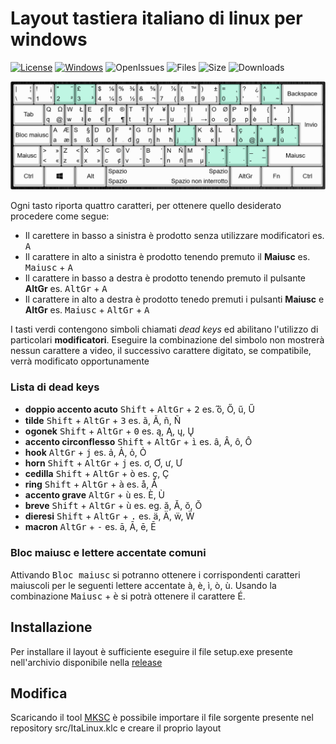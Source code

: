 # Layout tastiera italiano di linux per windows

[![License](https://img.shields.io/github/license/turcs85/kbd-ita-win)](https://github.com/turcs85/kbd-ita-win/blob/main/LICENSE)
[![Windows](https://svgshare.com/i/ZhY.svg)](https://github.com/turcs85/kbd-ita-win/issues)
![OpenIssues](https://img.shields.io/github/issues-raw/turcs85/kbd-ita-win)
![Files](https://img.shields.io/github/directory-file-count/turcs85/kbd-ita-win)
![Size](https://img.shields.io/github/repo-size/turcs85/kbd-ita-win)
![Downloads](https://img.shields.io/github/downloads/turcs85/kbd-ita-win/total)

![keyboard-layout](img/keyboard-layout.png)

Ogni tasto riporta quattro caratteri, per ottenere quello desiderato procedere come segue:

* Il carettere in basso a sinistra è prodotto senza utilizzare modificatori es. <kbd>A</kbd>
* Il carattere in alto a sinistra è prodotto tenendo premuto il **Maiusc** es. <kbd>Maiusc</kbd> + <kbd>A</kbd>
* Il carattere in basso a destra è prodotto tenendo premuto il pulsante **AltGr** es. <kbd>AltGr</kbd> + <kbd>A</kbd>
* Il carattere in alto a destra è prodotto tenedo premuti i pulsanti **Maiusc** e **AltGr** es. <kbd>Maiusc</kbd> + <kbd>AltGr</kbd> + <kbd>A</kbd>

I tasti verdi contengono simboli chiamati _dead keys_ ed abilitano l'utilizzo di particolari **modificatori**. Eseguire la combinazione del simbolo non mostrerà nessun carattere a video, il successivo carattere digitato, se compatibile, verrà modificato opportunamente

### Lista di dead keys

* **doppio accento acuto** <kbd>Shift</kbd> + <kbd>AltGr</kbd> + <kbd>2</kbd> es. ̋ő, Ő, ű, Ű
* **tilde** <kbd>Shift</kbd> + <kbd>AltGr</kbd> + <kbd>3</kbd> es. ã, Ã, ñ, Ñ
* **ogonek** <kbd>Shift</kbd> + <kbd>AltGr</kbd> + <kbd>0</kbd> es. ą, Ą, ų, Ų
* **accento circonflesso** <kbd>Shift</kbd> + <kbd>AltGr</kbd> + <kbd>ì</kbd> es. â, Â, ô, Ô
* **hook** <kbd>AltGr</kbd> + <kbd>j</kbd> es. ả, Ả, ỏ, Ỏ
* **horn** <kbd>Shift</kbd> + <kbd>AltGr</kbd> + <kbd>j</kbd> es. ơ, Ơ, ư, Ư
* **cedilla** <kbd>Shift</kbd> + <kbd>AltGr</kbd> + <kbd>ò</kbd> es. ç, Ç
* **ring** <kbd>Shift</kbd> + <kbd>AltGr</kbd> + <kbd>à</kbd> es. å, Å
* **accento grave** <kbd>AltGr</kbd> + <kbd>ù</kbd> es. È, Ù
* **breve** <kbd>Shift</kbd> + <kbd>AltGr</kbd> + <kbd>ù</kbd> es. eg. ă, Ă, ŏ, Ŏ
* **dieresi** <kbd>Shift</kbd> + <kbd>AltGr</kbd> + <kbd>.</kbd> es. ä, Ä, ẅ, Ẅ
* **macron** <kbd>AltGr</kbd> + <kbd>-</kbd> es. ā, Ā, ē, Ē

### Bloc maiusc e lettere accentate comuni

Attivando <kbd>Bloc maiusc</kbd> si potranno ottenere i corrispondenti caratteri maiuscoli per le seguenti lettere accentate à, è, ì, ò, ù. Usando la combinazione <kbd>Maiusc</kbd> + <kbd>è</kbd> si potrà ottenere il carattere É.

## Installazione

Per installare il layout è sufficiente eseguire il file setup.exe presente nell'archivio disponibile nella [release](https://github.com/turcs85/kbd-ita-win/releases)

## Modifica

Scaricando il tool [MKSC](https://www.microsoft.com/en-us/download/details.aspx?id=102134) è possibile importare il file sorgente presente nel repository src/ItaLinux.klc e creare il proprio layout
